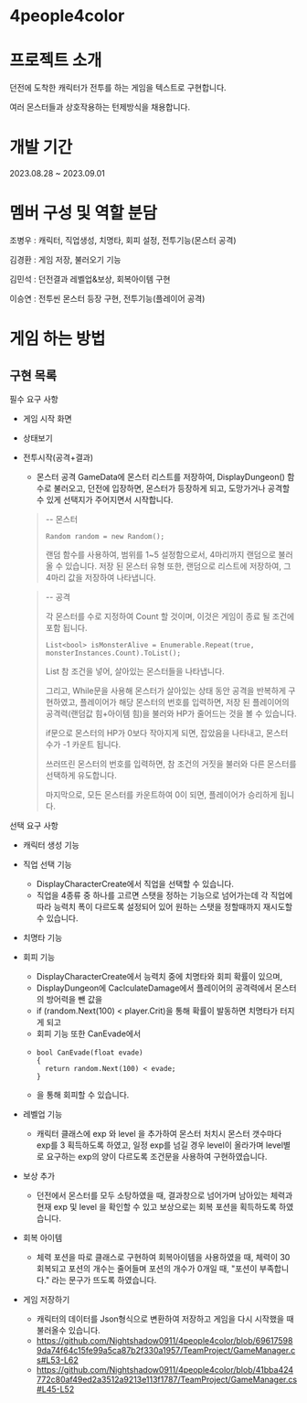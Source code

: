 # 4people4color
# 프로젝트 소개
던전에 도착한 캐릭터가 전투를 하는 게임을 텍스트로 구현합니다.

여러 몬스터들과 상호작용하는 턴제방식을 채용합니다.

# 개발 기간
2023.08.28 ~ 2023.09.01

# 멤버 구성 및 역할 분담

조병우 : 캐릭터, 직업생성, 치명타, 회피 설정, 전투기능(몬스터 공격)


김경환 : 게임 저장, 불러오기 기능


김민석 : 던전결과 레벨업&보상, 회복아이템 구현


이승연 : 전투씬 몬스터 등장 구현, 전투기능(플레이어 공격)


# 게임 하는 방법

구현 목록
-
필수 요구 사항
- 게임 시작 화면
- 상태보기
- 전투시작(공격+결과)
  - 몬스터 공격
  GameData에 몬스터 리스트를 저장하여, DisplayDungeon() 함수로 불러오고,
  던전에 입장하면, 몬스터가 등장하게 되고, 도망가거나 공격할 수 있게 선택지가 주어지면서 시작합니다.
  >
  > -- 몬스터
  >   ```
  > Random random = new Random();
  >```
  > 랜덤 함수를 사용하여, 범위를 1~5 설정함으로서, 4마리까지 랜덤으로 불러 올 수 있습니다.
  > 저장 된 몬스터 유형 또한, 랜덤으로 리스트에 저장하여, 그 4마리 값을 저장하여 나타냅니다.
  >

  > -- 공격
  >   
  > 각 몬스터를 수로 지정하여 Count 할 것이며, 이것은 게임이 종료 될 조건에 포함 됩니다.
  > ```
  > List<bool> isMonsterAlive = Enumerable.Repeat(true, monsterInstances.Count).ToList();
  > ```
  > List 참 조건을 넣어, 살아있는 몬스터들을 나타냅니다.
  > 
  > 그리고, While문을 사용해 몬스터가 살아있는 상태 동안 공격을 반복하게 구현하였고, 플레이어가 해당 몬스터의 번호를 입력하면, 저장 된 플레이어의 공격력(랜덤값 힘+아이템 힘)을 불러와 HP가 줄어드는 것을 볼 수 있습니다.
  > 
  > if문으로 몬스터의 HP가 0보다 작아지게 되면, 잡았음을 나타내고, 몬스터 수가 -1 카운트 됩니다.
  > 
  > 쓰러뜨린 몬스터의 번호를 입력하면, 참 조건의 거짓을 불러와 다른 몬스터를 선택하게 유도합니다.
  > 
  > 마지막으로, 모든 몬스터를 카운트하여 0이 되면, 플레이어가 승리하게 됩니다.


선택 요구 사항
- 캐릭터 생성 기능
- 직업 선택 기능
  - DisplayCharacterCreate에서 직업을 선택할 수 있습니다.
  - 직업을 4종류 중 하나를 고르면 스탯을 정하는 기능으로 넘어가는데 각 직업에 따라 능력치 폭이 다르도록 설정되어 있어 원하는 스탯을 정할때까지 재시도할 수 있습니다.
  
- 치명타 기능
- 회피 기능
  - DisplayCharacterCreate에서 능력치 중에 치명타와 회피 확률이 있으며,
  - DisplayDungeon에 CaclculateDamage에서 플레이어의 공격력에서 몬스터의 방어력을 뺀 값을
  - if (random.Next(100) < player.Crit)을 통해 확률이 발동하면 치명타가 터지게 되고
  - 회피 기능 또한 CanEvade에서
  - ```
    bool CanEvade(float evade)
    {
      return random.Next(100) < evade;
    }
  - 을 통해 회피할 수 있습니다.
- 레벨업 기능
  - 캐릭터 클래스에 exp 와 level 을 추가하여 몬스터 처치시 몬스터 갯수마다 exp를 3 획득하도록 하였고, 일정 exp를 넘길 경우 level이 올라가며 level별로 요구하는 exp의 양이 다르도록 조건문을 사용하여 구현하였습니다.
- 보상 추가
  - 던전에서 몬스터를 모두 소탕하였을 때, 결과창으로 넘어가며 남아있는 체력과 현재 exp 및 level 을 확인할 수 있고 보상으로는 회복 포션을 획득하도록 하였습니다.
- 회복 아이템
  - 체력 포션을 따로 클래스로 구현하여 회복아이템을 사용하였을 때, 체력이 30 회복되고 포션의 개수는 줄어들며 포션의 개수가 0개일 때, "포션이 부족합니다." 라는 문구가 뜨도록 하였습니다.
- 게임 저장하기
  - 캐릭터의 데이터를 Json형식으로 변환하여 저장하고 게임을 다시 시작했을 때 불러올수 있습니다.
  - https://github.com/Nightshadow0911/4people4color/blob/696175989da74f64c15fe99a5ca87b2f330a1957/TeamProject/GameManager.cs#L53-L62
  - https://github.com/Nightshadow0911/4people4color/blob/41bba424772c80af49ed2a3512a9213e113f1787/TeamProject/GameManager.cs#L45-L52
